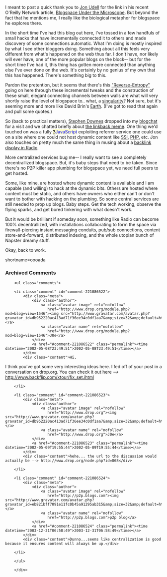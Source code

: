<p>I meant to post a quick thank you to <a href="http://udell.roninhouse.com/">Jon Udell</a> for the link in his recent O'Reilly Network article, <a href="http://www.oreillynet.com/pub/a/webservices/2002/05/03/udell.html">Blogspace Under the Microscope</a>.  But beyond the fact that he mentions me, I really like the biological metaphor for blogspace he explores there.  </p>
<p>In the short time I've had this blog out here, I've tossed in a few handfuls of small hacks that have incrementally connected it to others and made discovery of some connections automatic.  What I'm doing is mostly inspired by what I see other bloggers doing.  Something about all this feels very different from what's happened on the web thus far.  I don't have, nor likely will ever have, one of the more popular blogs on the block-- but for the short time I've had it, this thing has gotten more connected than anything else I've ever done on the web.  It's certainly by no genius of my own that this has happened.  There's something big to this.</p>
<p>Pardon the pretention, but it seems that there's this <a href="http://www.santafe.edu/~malcolm/preprints/descartes.pdf">"Reverse-Entropy"</a>  going on here through these incremental tweaks and the construction of these small, elegant connecting channels between walls are what will very shortly raise the level of blogspace to.. what, a <a href="http://www.kurzweilai.net/articles/art0134.html?printable=1">singularity</a>?  Not sure, but it's seeming more and more like David Brin's <a href="http://www.amazon.com/exec/obidos/ASIN/055329024X/0xdecafbad-20">Earth</a>.  (I've got to read that again and pull some quotes.)</p>
<p>So (back to practical matters), <a href="http://www.downes.ca/">Stephen Downes</a> dropped into my <a href="http://www.blogchat.com">blogchat</a> for a visit and we chatted briefly about <a href="http://www.decafbad.com/news_archives/000112.shtml#000112">the linkback meme</a>.  One thing we'd touched on was a fully <span style='background : #FFFFCE;'><a href="http://www.decafbad.com/twiki/bin/edit/Main/JavaScript?topicparent=Main.FilterData"><b>?</b></a><font color="#0000FF">JavaScript</font></span> exploiting referrer service one could use on a site where one could not host dynamic content like <a href="http://www.decafbad.com/twiki/bin/view/Main/SSI">SSI</a>, <a href="http://www.decafbad.com/twiki/bin/view/Main/PHP">PHP</a>, etc.   Jon also touches on pretty much the same thing in musing about a <a href="http://radio.weblogs.com/0100887/2002/05/06.html#a216">backlink display in Radio</a>.</p>
<p>More centralized services bug me-- I really want to see a completely decentrallized blogspace.  But, it's baby steps that need to be taken.  Since there's no P2P killer app plumbing for blogspace yet, we need full peers to get hosted.  </p>
<p>Some, like mine, are hosted where dynamic content is available and I am capable (and willing) to hack at the dynamic bits.  Others are hosted where content must be static, and others have owners who either can't or don't want to bother with hacking on the plumbing.  So some central services are still needed to prop up blogs.  Baby steps.  Get the tech working, observe the flying sparks, and get bored tinkering with what doesn't work.</p>
<p>But it would be brilliant if someday soon, something like Radio can become 100% decentrallized, with installations collaborating to form the space via firewall-piercing instant messaging conduits, pub/sub connections, content store-and-forward, distributed indexing, and the whole utopian bunch of Napster dreamy stuff.</p>
<p>Okay, back to work.<br />
</p>
<!--more-->
shortname=oooada

<div id="comments" class="comments archived-comments">
            <h3>Archived Comments</h3>
            
        <ul class="comments">
            
        <li class="comment" id="comment-221086522">
            <div class="meta">
                <div class="author">
                    <a class="avatar image" rel="nofollow" 
                       href="http://www.drop.org/module.php?mod=blog=view=1546"><img src="http://www.gravatar.com/avatar.php?gravatar_id=db952220ac413ad71f36ee34c0df1aa7&amp;size=32&amp;default=http://mediacdn.disqus.com/1320279820/images/noavatar32.png"/></a>
                    <a class="avatar name" rel="nofollow" 
                       href="http://www.drop.org/module.php?mod=blog=view=1546">J0e</a>
                </div>
                <a href="#comment-221086522" class="permalink"><time datetime="2002-05-08T23:49:51">2002-05-08T23:49:51</time></a>
            </div>
            <div class="content">Hi,
I think you've got some very interesting ideas here.  I fed off of your post in a conversation on drop.org.  You can check it out here --> http://www.backflip.com/xtour/fix_set.ihtml</div>
            
        </li>
    
        <li class="comment" id="comment-221086523">
            <div class="meta">
                <div class="author">
                    <a class="avatar image" rel="nofollow" 
                       href="http://www.drop.org"><img src="http://www.gravatar.com/avatar.php?gravatar_id=db952220ac413ad71f36ee34c0df1aa7&amp;size=32&amp;default=http://mediacdn.disqus.com/1320279820/images/noavatar32.png"/></a>
                    <a class="avatar name" rel="nofollow" 
                       href="http://www.drop.org">J0e</a>
                </div>
                <a href="#comment-221086523" class="permalink"><time datetime="2002-05-09T19:55:44">2002-05-09T19:55:44</time></a>
            </div>
            <div class="content">hehe... the url to the discussion would actually be --> http://www.drop.org/node.php?id=868</div>
            
        </li>
    
        <li class="comment" id="comment-221086524">
            <div class="meta">
                <div class="author">
                    <a class="avatar image" rel="nofollow" 
                       href="http://p2p.blogs.com"><img src="http://www.gravatar.com/avatar.php?gravatar_id=eb821bff7091e11fc0b45a91295ab315&amp;size=32&amp;default=http://mediacdn.disqus.com/1320279820/images/noavatar32.png"/></a>
                    <a class="avatar name" rel="nofollow" 
                       href="http://p2p.blogs.com">p2p blog</a>
                </div>
                <a href="#comment-221086524" class="permalink"><time datetime="2003-12-31T06:58:49">2003-12-31T06:58:49</time></a>
            </div>
            <div class="content">Dunno...seems like centralization is good because it ensures content will always be up.</div>
            
        </li>
    
        </ul>
    
        </div>
    
